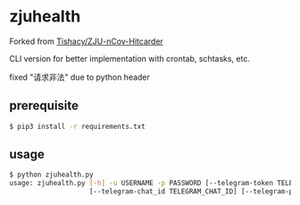 # zjuhealth

Forked from [Tishacy/ZJU-nCov-Hitcarder](https://github.com/Tishacy/ZJU-nCov-Hitcarder)

CLI version for better implementation with crontab, schtasks, etc.

fixed "请求非法" due to python header

## prerequisite

```bash
$ pip3 install -r requirements.txt
```

## usage

```bash
$ python zjuhealth.py
usage: zjuhealth.py [-h] -u USERNAME -p PASSWORD [--telegram-token TELEGRAM_TOKEN]
                    [--telegram-chat_id TELEGRAM_CHAT_ID] [--telegram-proxy TELEGRAM_PROXY]
```

